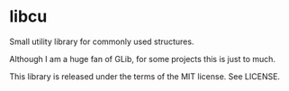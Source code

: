 # libcu #
Small utility library for commonly used structures.

Although I am a huge fan of GLib, for some projects this is just to much.

This library is released under the terms of the MIT license. See LICENSE.
